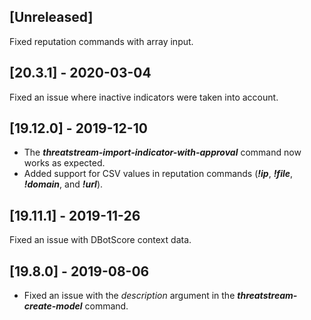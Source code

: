 ## [Unreleased]
Fixed reputation commands with array input.

## [20.3.1] - 2020-03-04
Fixed an issue where inactive indicators were taken into account.

## [19.12.0] - 2019-12-10
  - The ***threatstream-import-indicator-with-approval*** command now works as expected.
  - Added support for CSV values in reputation commands (***!ip***, ***!file***, ***!domain***, and ***!url***).

## [19.11.1] - 2019-11-26
Fixed an issue with DBotScore context data.

## [19.8.0] - 2019-08-06
  - Fixed an issue with the *description* argument in the ***threatstream-create-model*** command.
